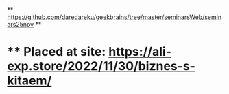** https://github.com/daredareku/geekbrains/tree/master/seminarsWeb/seminars25nov **
# ** Placed at site: https://ali-exp.store/2022/11/30/biznes-s-kitaem/
